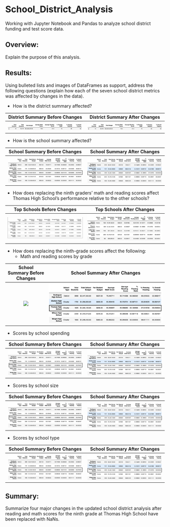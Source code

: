 # School_District_Analysis
Working with Jupyter Notebook and Pandas to analyze school district funding and test score data. 

## Overview: 
Explain the purpose of this analysis.

## Results: 
Using bulleted lists and images of DataFrames as support, address the following questions (explain how each of the seven school 
district metrics was affected by changes in the data). 

- How is the district summary affected?

| District Summary Before Changes |  District Summary After Changes |
:-------------------------:|:-------------------------:
![District_Summary](Pictures/District_Summary.png) | ![New_District_Summary](Pictures/New_District_Summary.png)

- How is the school summary affected?

| School Summary Before Changes |  School Summary After Changes |
:-------------------------:|:-------------------------:
![School_Summary](Pictures/School_Summary.png) | ![New_School_Summary](Pictures/New_School_Summary.png)

- How does replacing the ninth graders’ math and reading scores affect Thomas High School’s performance relative to the other schools?

| Top Schools Before Changes |  Top Schools After Changes |
:-------------------------:|:-------------------------:
![Top_Schools](Pictures/Top_Schools.png) | ![Top_Schools_New](Pictures/Top_Schools_New.png)

- How does replacing the ninth-grade scores affect the following:
  - Math and reading scores by grade
  
| School Summary Before Changes |  School Summary After Changes |
:-------------------------:|:-------------------------:
![](.png) | ![New_School_Summary](Pictures/New_School_Summary.png)

  - Scores by school spending
  
| School Summary Before Changes |  School Summary After Changes |
:-------------------------:|:-------------------------:
![School_Summary](Pictures/School_Summary.png) | ![New_School_Summary](Pictures/New_School_Summary.png)

  - Scores by school size
  
| School Summary Before Changes |  School Summary After Changes |
:-------------------------:|:-------------------------:
![School_Summary](Pictures/School_Summary.png) | ![New_School_Summary](Pictures/New_School_Summary.png)

  - Scores by school type
  
| School Summary Before Changes |  School Summary After Changes |
:-------------------------:|:-------------------------:
![School_Summary](Pictures/School_Summary.png) | ![New_School_Summary](Pictures/New_School_Summary.png)

## Summary: 
Summarize four major changes in the updated school district analysis after reading and math scores for the ninth grade at Thomas High School have been replaced with NaNs.
